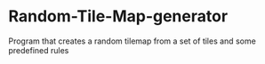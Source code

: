 # Random-Tile-Map-generator
Program that creates a random tilemap from a set of tiles and some predefined rules
